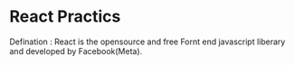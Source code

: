 # React Practics
Defination : React is the opensource and free Fornt end javascript liberary and developed by Facebook(Meta). 

